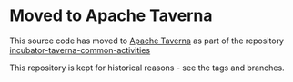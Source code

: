 # Moved to Apache Taverna

This source code has moved to [Apache Taverna](http://taverna.incubator.apache.org/) 
as part of the repository [incubator-taverna-common-activities](https://github.com/apache/incubator-taverna-common-activities)

This repository is kept for historical reasons - see the tags and branches.

